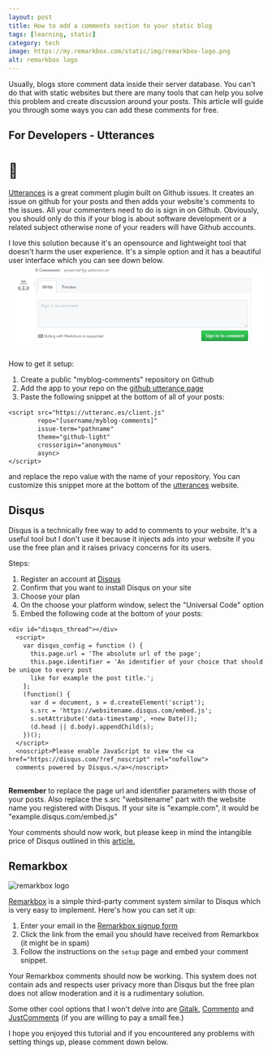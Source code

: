 ```yaml
---
layout: post
title: How to add a comments section to your static blog
tags: [learning, static]
category: tech
image: https://my.remarkbox.com/static/img/remarkbox-logo.png
alt: remarkbox logo
---
```


Usually, blogs store comment data inside their server database. You can't do that with static websites but there are many tools that can help you solve this problem and create discussion around your posts. This article will guide you through some ways you can add these comments for free.


## For Developers - Utterances
# 🔮
<a href="https://utteranc.es/" target="_blank" rel="noopener">Utterances</a> is a great comment plugin built on Github issues. It creates an issue on github for your posts and then adds your website's comments to the issues. All your commenters need to do is sign in on Github.
Obviously, you should only do this if your blog is about software development or a related subject otherwise none of your readers will have Github accounts.

I love this solution because it's an opensource and lightweight tool that doesn't harm the user experience. It's a simple option and it has a beautiful user interface which you can see down below.
![utterance ui](/assets/images/utterance.PNG)

How to get it setup:
1. Create a public "myblog-comments" repository on Github
2. Add the app to your repo on the <a href="https://github.com/apps/utterances" target="_blank" rel="noopener">github utterance page</a>
3. Paste the following snippet at the bottom of all of your posts:
<pre><code>&#60;script src="https://utteranc.es/client.js"
        repo="[username/myblog-comments]"
        issue-term="pathname"
        theme="github-light"
        crossorigin="anonymous"
        async>
&#60;/script>
</code></pre>
and replace the repo value with the name of your repository. You can customize this snippet more at the bottom of the <a href='https://utteranc.es/' target="_blank" rel="noopener">utterances</a> website.

## Disqus
Disqus is a technically free way to add to comments to your website. It's a useful tool but I don't use it because it injects ads into your website if you use the free plan and it raises privacy concerns for its users. 

Steps:
1. Register an account at <a href="https://disqus.com/profile/signup/" rel="noopener" target="_blank">Disqus</a>
2. Confirm that you want to install Disqus on your site
3. Choose your plan
4. On the choose your platform window, select the "Universal Code" option
5. Embed the following code at the bottom of your posts:
<pre><code>&#60;div id="disqus_thread">&#60;/div>
  &#60;script>
    var disqus_config = function () {
      this.page.url = 'The absolute url of the page';
      this.page.identifier = 'An identifier of your choice that should be unique to every post
      like for example the post title.';
    };
    (function() {
      var d = document, s = d.createElement('script');
      s.src = 'https://websitename.disqus.com/embed.js';
      s.setAttribute('data-timestamp', +new Date());
      (d.head || d.body).appendChild(s);
    })();
  &#60;/script>
  &#60;noscript>Please enable JavaScript to view the &#60;a href="https://disqus.com/?ref_noscript" rel="nofollow">
  comments powered by Disqus.&#60;/a>&#60;/noscript>
  </code></pre>
**Remember** to replace the page url and identifier parameters with those of your posts. Also replace the s.src "websitename" part with the website name you registered with Disqus. If your site is "example.com", it would be "example.disqus.com/embed.js"

Your comments should now work, but please keep in mind the intangible price of Disqus outlined in this <a href="https://replyable.com/2017/03/disqus-is-your-data-worth-trading-for-convenience/" target="_blank" rel="noopener">article.</a>

## Remarkbox
<img width="200" src="https://my.remarkbox.com/static/img/remarkbox-logo.png" alt="remarkbox logo">

<a href="https://remarkbox.com" target="_blank" rel="noopener">Remarkbox</a> is a simple third-party comment system similar to Disqus which is very easy to implement.
Here's how you can set it up:

1. Enter your email in the <a href="https://my.remarkbox.com/join-or-log-in?return-to=https://my.remarkbox.com" target="_blank" rel="noopener">Remarkbox signup form</a>
2. Click the link from the email you should have received from Remarkbox (it might be in spam)
3. Follow the instructions on the <code>setup</code> page and embed your comment snippet.

Your Remarkbox comments should now be working. This system does not contain ads and respects user privacy more than Disqus but the free plan does not allow moderation and it is a rudimentary solution.

Some other cool options that I won't delve into are <a href="https://github.com/gitalk/gitalk" target="_blank" rel="noopener">Gitalk</a>, <a href="https://github.com/adtac/commento" target="_blank" rel="noopener">Commento</a> and <a href="https://just-comments.com/" target="_blank" rel="noopener">JustComments</a> (if you are willing to pay a small fee.)

I hope you enjoyed this tutorial and if you encountered any problems with setting things up, please comment down below.